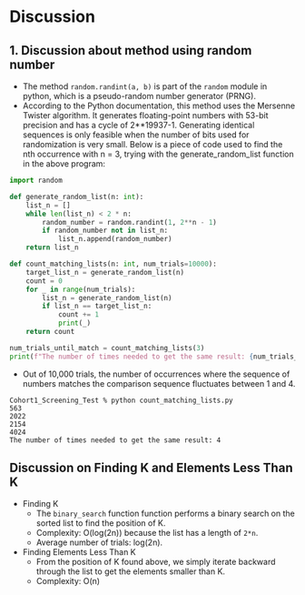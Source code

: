 # Discussion
## 1. Discussion about method using random number
- The method `random.randint(a, b)` is part of the `random` module in python, which is a pseudo-random number generator (PRNG). 
- According to the Python documentation, this method uses the Mersenne Twister algorithm. It generates floating-point numbers with 53-bit precision and has a cycle of 2**19937-1. Generating identical sequences is only feasible when the number of bits used for randomization is very small. Below is a piece of code used to find the nth occurrence with n = 3, trying with the generate_random_list function in the above program:

```python
import random

def generate_random_list(n: int):
    list_n = []
    while len(list_n) < 2 * n:    
        random_number = random.randint(1, 2**n - 1) 
        if random_number not in list_n:
            list_n.append(random_number)
    return list_n

def count_matching_lists(n: int, num_trials=10000):
    target_list_n = generate_random_list(n)
    count = 0
    for _ in range(num_trials):
        list_n = generate_random_list(n)
        if list_n == target_list_n:
            count += 1
            print(_)
    return count

num_trials_until_match = count_matching_lists(3)
print(f"The number of times needed to get the same result: {num_trials_until_match}")
```
- Out of 10,000 trials, the number of occurrences where the sequence of numbers matches the comparison sequence fluctuates between 1 and 4.
```
Cohort1_Screening_Test % python count_matching_lists.py
563
2022
2154
4024
The number of times needed to get the same result: 4
```
## Discussion on Finding K and Elements Less Than K
- Finding K
    + The `binary_search` function function performs a binary search on the sorted list to find the position of K.
    + Complexity: O(log(2n)) because the list has a length of `2*n`.
    + Average number of trials: log(2n).
- Finding Elements Less Than K
    + From the position of K found above, we simply iterate backward through the list to get the elements smaller than K.
    + Complexity: O(n)
